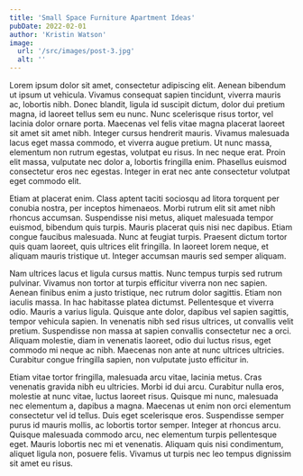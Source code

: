 ```yaml
---
title: 'Small Space Furniture Apartment Ideas'
pubDate: 2022-02-01
author: 'Kristin Watson'
image:
  url: '/src/images/post-3.jpg'
  alt: ''
---
```

Lorem ipsum dolor sit amet, consectetur adipiscing elit. Aenean bibendum ut ipsum ut vehicula. Vivamus consequat sapien tincidunt, viverra mauris ac, lobortis nibh. Donec blandit, ligula id suscipit dictum, dolor dui pretium magna, id laoreet tellus sem eu nunc. Nunc scelerisque risus tortor, vel lacinia dolor ornare porta. Maecenas vel felis vitae magna placerat laoreet sit amet sit amet nibh. Integer cursus hendrerit mauris. Vivamus malesuada lacus eget massa commodo, et viverra augue pretium. Ut nunc massa, elementum non rutrum egestas, volutpat eu risus. In nec neque erat. Proin elit massa, vulputate nec dolor a, lobortis fringilla enim. Phasellus euismod consectetur eros nec egestas. Integer in erat nec ante consectetur volutpat eget commodo elit.

Etiam at placerat enim. Class aptent taciti sociosqu ad litora torquent per conubia nostra, per inceptos himenaeos. Morbi rutrum elit sit amet nibh rhoncus accumsan. Suspendisse nisi metus, aliquet malesuada tempor euismod, bibendum quis turpis. Mauris placerat quis nisi nec dapibus. Etiam congue faucibus malesuada. Nunc at feugiat turpis. Praesent dictum tortor quis quam laoreet, quis ultrices elit fringilla. In laoreet lorem neque, et aliquam mauris tristique ut. Integer accumsan mauris sed semper aliquam.

Nam ultrices lacus et ligula cursus mattis. Nunc tempus turpis sed rutrum pulvinar. Vivamus non tortor at turpis efficitur viverra non nec sapien. Aenean finibus enim a justo tristique, nec rutrum dolor sagittis. Etiam non iaculis massa. In hac habitasse platea dictumst. Pellentesque et viverra odio. Mauris a varius ligula. Quisque ante dolor, dapibus vel sapien sagittis, tempor vehicula sapien. In venenatis nibh sed risus ultrices, ut convallis velit pretium. Suspendisse non massa at sapien convallis consectetur nec a orci. Aliquam molestie, diam in venenatis laoreet, odio dui luctus risus, eget commodo mi neque ac nibh. Maecenas non ante at nunc ultrices ultricies. Curabitur congue fringilla sapien, non vulputate justo efficitur in.

Etiam vitae tortor fringilla, malesuada arcu vitae, lacinia metus. Cras venenatis gravida nibh eu ultricies. Morbi id dui arcu. Curabitur nulla eros, molestie at nunc vitae, luctus laoreet risus. Quisque mi nunc, malesuada nec elementum a, dapibus a magna. Maecenas ut enim non orci elementum consectetur vel id tellus. Duis eget scelerisque eros. Suspendisse semper purus id mauris mollis, ac lobortis tortor semper. Integer at rhoncus arcu. Quisque malesuada commodo arcu, nec elementum turpis pellentesque eget. Mauris lobortis nec mi et venenatis. Aliquam quis nisi condimentum, aliquet ligula non, posuere felis. Vivamus ut turpis nec leo tempus dignissim sit amet eu risus.